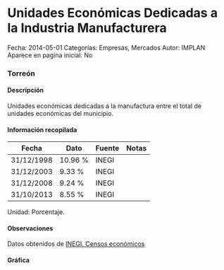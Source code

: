 Unidades Económicas Dedicadas a la Industria Manufacturera
=====

Fecha: 2014-05-01
Categorías: Empresas, Mercados
Autor: IMPLAN
Aparece en pagina inicial: No

### Torreón

#### Descripción

Unidades económicas dedicadas a la manufactura entre el total de unidades económicas del municipio.

<!-- break -->

#### Información recopilada

<table class="table table-hover table-bordered matriz">
  <thead>
    <tr><th>Fecha</th><th>Dato</th><th>Fuente</th><th>Notas</th></tr>
  </thead>
  <tbody>
    <tr><td class="centrado">31/12/1998</td><td class="derecha">10.96 %</td><td>INEGI</td><td></td></tr>
    <tr><td class="centrado">31/12/2003</td><td class="derecha">9.33 %</td><td>INEGI</td><td></td></tr>
    <tr><td class="centrado">31/12/2008</td><td class="derecha">9.24 %</td><td>INEGI</td><td></td></tr>
    <tr><td class="centrado">31/10/2013</td><td class="derecha">8.55 %</td><td>INEGI</td><td></td></tr>
  </tbody>
</table>

Unidad: Porcentaje.

#### Observaciones

Datos obtenidos de [INEGI. Censos económicos](http://www3.inegi.org.mx/sistemas/saic/)

#### Gráfica

<div id="Morriswbiskzes" class="grafica"></div>
<script>
new Morris.Line({
element: 'Morriswbiskzes',
data: [{ fecha: '1998-12-31', dato: 10.9600 },{ fecha: '2003-12-31', dato: 9.3300 },{ fecha: '2008-12-31', dato: 9.2400 },{ fecha: '2013-10-31', dato: 8.5500 }],
xkey: 'fecha',
ykeys: ['dato'],
labels: ['Dato'],
lineColors: ['#FF5B02'],
xLabelFormat: function(d) { return d.getDate()+'/'+(d.getMonth()+1)+'/'+d.getFullYear(); },
dateFormat: function(ts) { var d = new Date(ts); return d.getDate() + '/' + (d.getMonth() + 1) + '/' + d.getFullYear(); }
});
</script>
